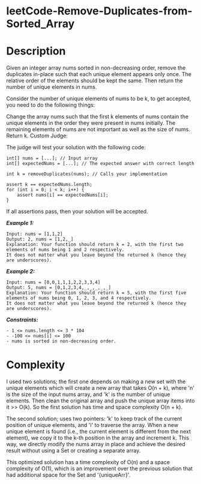 # leetCode-Remove-Duplicates-from-Sorted_Array

# Description

Given an integer array nums sorted in non-decreasing order, remove the duplicates in-place such that each unique element appears only once. The relative order of the elements should be kept the same. Then return the number of unique elements in nums.

Consider the number of unique elements of nums to be k, to get accepted, you need to do the following things:

Change the array nums such that the first k elements of nums contain the unique elements in the order they were present in nums initially. The remaining elements of nums are not important as well as the size of nums.
Return k.
Custom Judge:

The judge will test your solution with the following code:

```
int[] nums = [...]; // Input array
int[] expectedNums = [...]; // The expected answer with correct length

int k = removeDuplicates(nums); // Calls your implementation

assert k == expectedNums.length;
for (int i = 0; i < k; i++) {
    assert nums[i] == expectedNums[i];
}

```

If all assertions pass, then your solution will be accepted.

 

***Example 1:***

```
Input: nums = [1,1,2]
Output: 2, nums = [1,2,_]
Explanation: Your function should return k = 2, with the first two elements of nums being 1 and 2 respectively.
It does not matter what you leave beyond the returned k (hence they are underscores).
```

***Example 2:***

```
Input: nums = [0,0,1,1,1,2,2,3,3,4]
Output: 5, nums = [0,1,2,3,4,_,_,_,_,_]
Explanation: Your function should return k = 5, with the first five elements of nums being 0, 1, 2, 3, and 4 respectively.
It does not matter what you leave beyond the returned k (hence they are underscores).
 ```

***Constraints:***

```
- 1 <= nums.length <= 3 * 104
- -100 <= nums[i] <= 100
- nums is sorted in non-decreasing order.
```


# Complexity

I used two solutions; the first one depends on making a new set with the unique elements which will create a new array that takes O(n + k), 
where 'n' is the size of the input nums array, and 'k' is the number of unique elements.
Then clean the original array and push the unique array items into it >> O(k). So the first solution has time and space complexity O(n + k).

The second solution; uses two pointers: 'k' to keep track of the current position of unique elements, and 'i' to traverse the array. 
When a new unique element is found (i.e., the current element is different from the next element), we copy it to the k-th position in the array and increment k. 
This way, we directly modify the nums array in place and achieve the desired result without using a Set or creating a separate array.

This optimized solution has a time complexity of O(n) and a space complexity of O(1), 
which is an improvement over the previous solution that had additional space for the Set and '{uniqueArr}'.


